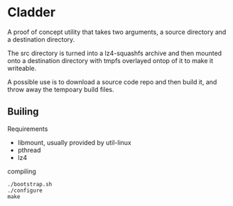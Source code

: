 # Cladder

A proof of concept utility that takes two arguments, a source directory and a destination directory.

The src directory is turned into a lz4-squashfs archive and then mounted onto a destination directory
with tmpfs overlayed ontop of it to make it writeable.

A possible use is to download a source code repo and then build it, and throw away the tempoary build files.

## Builing

Requirements

- libmount, usually provided by util-linux
- pthread
- lz4


compiling

    ./bootstrap.sh
    ./configure
    make
